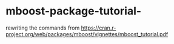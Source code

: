 # mboost-package-tutorial-
rewriting the commands from https://cran.r-project.org/web/packages/mboost/vignettes/mboost_tutorial.pdf
